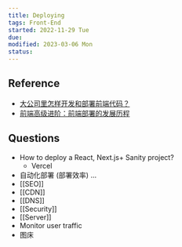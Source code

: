 ```yaml
---
title: Deploying
tags: Front-End    
started: 2022-11-29 Tue
due: 
modified: 2023-03-06 Mon
status: 
---
```

## Reference

- [大公司里怎样开发和部署前端代码？](https://link.juejin.cn?target=https%3A%2F%2Fwww.zhihu.com%2Fquestion%2F20790576 "https://www.zhihu.com/question/20790576")
- [前端高级进阶：前端部署的发展历程](https://juejin.cn/post/6844904086823780366 "https://juejin.cn/post/6844904086823780366")
## Questions
- How to deploy a React, Next.js+ Sanity project?
	- Vercel
- 自动化部署 (部署效率) ...
- [[SEO]]
- [[CDN]]
- [[DNS]] 
- [[Security]]
- [[Server]]
- Monitor user traffic
- 图床 